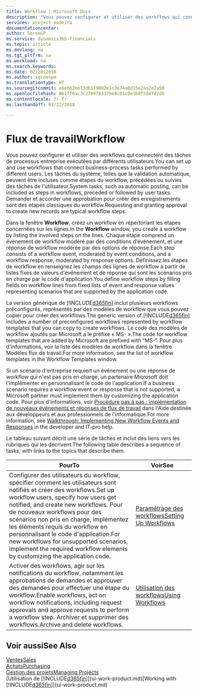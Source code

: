 ```yaml
---
title: Workflow | Microsoft Docs
description: "Vous pouvez configurer et utiliser des workflows qui connectent des tâches de processus entreprise exécutées par différents utilisateurs. Les tâches du système, telles que la validation automatique, peuvent être incluses comme étapes du workflow, précédées ou suivies des tâches de l'utilisateur. Demander et accorder une approbation pour créer des enregistrements sont des étapes classiques du workflow."
services: project-madeira
documentationcenter: 
author: SorenGP
ms.service: dynamics365-financials
ms.topic: article
ms.devlang: na
ms.tgt_pltfrm: na
ms.workload: na
ms.search.keywords: 
ms.date: 02/20/2018
ms.author: sgroespe
ms.translationtype: HT
ms.sourcegitcommit: e6e662ee13db1f9002e1c3e74a0d15e2aa2e2a98
ms.openlocfilehash: 861ff6ac3c2789f83379e4c01c0e1b8f5847d2d6
ms.contentlocale: fr-fr
ms.lasthandoff: 03/22/2018

---
```

# <a name="workflow"></a><span data-ttu-id="5f37e-105">Flux de travail</span><span class="sxs-lookup"><span data-stu-id="5f37e-105">Workflow</span></span>
<span data-ttu-id="5f37e-106">Vous pouvez configurer et utiliser des workflows qui connectent des tâches de processus entreprise exécutées par différents utilisateurs.</span><span class="sxs-lookup"><span data-stu-id="5f37e-106">You can set up and use workflows that connect business-process tasks performed by different users.</span></span> <span data-ttu-id="5f37e-107">Les tâches du système, telles que la validation automatique, peuvent être incluses comme étapes du workflow, précédées ou suivies des tâches de l'utilisateur.</span><span class="sxs-lookup"><span data-stu-id="5f37e-107">System tasks, such as automatic posting, can be included as steps in workflows, preceded or followed by user tasks.</span></span> <span data-ttu-id="5f37e-108">Demander et accorder une approbation pour créer des enregistrements sont des étapes classiques du workflow.</span><span class="sxs-lookup"><span data-stu-id="5f37e-108">Requesting and granting approval to create new records are typical workflow steps.</span></span>  

 <span data-ttu-id="5f37e-109">Dans la fenêtre **Workflow**, créez un workflow en répertoriant les étapes concernées sur les lignes.</span><span class="sxs-lookup"><span data-stu-id="5f37e-109">In the **Workflow** window, you create a workflow by listing the involved steps on the lines.</span></span> <span data-ttu-id="5f37e-110">Chaque étape comprend un événement de workflow modéré par des conditions d'événement, et une réponse de workflow modérée par des options de réponse.</span><span class="sxs-lookup"><span data-stu-id="5f37e-110">Each step consists of a workflow event, moderated by event conditions, and a workflow response, moderated by response options.</span></span> <span data-ttu-id="5f37e-111">Définissez les étapes de workflow en renseignez les champs des lignes de workflow à partir de listes fixes de valeurs d'événement et de réponse qui sont les scénarios pris en charge par le code d'application.</span><span class="sxs-lookup"><span data-stu-id="5f37e-111">You define workflow steps by filling fields on workflow lines from fixed lists of event and response values representing scenarios that are supported by the application code.</span></span>  

 <span data-ttu-id="5f37e-112">La version générique de [!INCLUDE[d365fin](includes/d365fin_md.md)] inclut plusieurs workflows préconfigurés, représentés par des modèles de workflow que vous pouvez copier pour créer des workflows.</span><span class="sxs-lookup"><span data-stu-id="5f37e-112">The generic version of [!INCLUDE[d365fin](includes/d365fin_md.md)] includes a number of preconfigured workflows represented by workflow templates that you can copy to create workflows.</span></span> <span data-ttu-id="5f37e-113">Le code des modèles de workflow ajoutés par Microsoft a le préfixe « MS- ».</span><span class="sxs-lookup"><span data-stu-id="5f37e-113">The code for workflow templates that are added by Microsoft are prefixed with “MS-“.</span></span> <span data-ttu-id="5f37e-114">Pour plus d'informations, voir la liste des modèles de workflow dans la fenêtre Modèles flux de travail.</span><span class="sxs-lookup"><span data-stu-id="5f37e-114">For more information, see the list of workflow templates in the Workflow Templates window.</span></span>  

 <span data-ttu-id="5f37e-115">Si un scénario d'entreprise requiert un événement ou une réponse de workflow qui n'est pas pris en charge, un partenaire Microsoft doit l'implémenter en personnalisant le code de l'application.</span><span class="sxs-lookup"><span data-stu-id="5f37e-115">If a business scenario requires a workflow event or response that is not supported, a Microsoft partner must implement them by customizing the application code.</span></span> <span data-ttu-id="5f37e-116">Pour plus d'informations, voir [Procédure pas à pas : implémentation de nouveaux événements et réponses de flux de travail](/dynamics-nav/Walkthrough--Implementing-New-Workflow-Events-and-Responses) dans l'Aide destinée aux développeurs et aux professionnels de l'informatique.</span><span class="sxs-lookup"><span data-stu-id="5f37e-116">For more information, see [Walkthrough: Implementing New Workflow Events and Responses](/dynamics-nav/Walkthrough--Implementing-New-Workflow-Events-and-Responses) in the developer and IT-pro help.</span></span>  

 <span data-ttu-id="5f37e-117">Le tableau suivant décrit une série de tâches et inclut des liens vers les rubriques qui les décrivent.</span><span class="sxs-lookup"><span data-stu-id="5f37e-117">The following table describes a sequence of tasks, with links to the topics that describe them.</span></span>  

|<span data-ttu-id="5f37e-118">**Pour**</span><span class="sxs-lookup"><span data-stu-id="5f37e-118">**To**</span></span>|<span data-ttu-id="5f37e-119">**Voir**</span><span class="sxs-lookup"><span data-stu-id="5f37e-119">**See**</span></span>|  
|------------|-------------|  
|<span data-ttu-id="5f37e-120">Configurer des utilisateurs du workflow, spécifier comment les utilisateurs sont notifiés et créer des workflows.</span><span class="sxs-lookup"><span data-stu-id="5f37e-120">Set up workflow users, specify how users get notified, and create new workflows.</span></span> <span data-ttu-id="5f37e-121">Pour de nouveaux workflows pour des scénarios non pris en charge, implémentez les éléments requis du workflow en personnalisant le code d'application.</span><span class="sxs-lookup"><span data-stu-id="5f37e-121">For new workflows for unsupported scenarios, implement the required workflow elements by customizing the application code.</span></span>|[<span data-ttu-id="5f37e-122">Paramétrage des workflows</span><span class="sxs-lookup"><span data-stu-id="5f37e-122">Setting Up Workflows</span></span>](across-set-up-workflows.md)|  
|<span data-ttu-id="5f37e-123">Activer des workflows, agir sur les notifications du workflow, notamment les approbations de demandes et approuver des demandes pour effectuer une étape du workflow.</span><span class="sxs-lookup"><span data-stu-id="5f37e-123">Enable workflows, act on workflow notifications, including request approvals and approve requests to perform a workflow step.</span></span> <span data-ttu-id="5f37e-124">Archiver et supprimer des workflows.</span><span class="sxs-lookup"><span data-stu-id="5f37e-124">Archive and delete workflows.</span></span>|[<span data-ttu-id="5f37e-125">Utilisation des workflows</span><span class="sxs-lookup"><span data-stu-id="5f37e-125">Using Workflows</span></span>](across-use-workflows.md)|  

## <a name="see-also"></a><span data-ttu-id="5f37e-126">Voir aussi</span><span class="sxs-lookup"><span data-stu-id="5f37e-126">See Also</span></span>  
[<span data-ttu-id="5f37e-127">Ventes</span><span class="sxs-lookup"><span data-stu-id="5f37e-127">Sales</span></span>](sales-manage-sales.md)  
[<span data-ttu-id="5f37e-128">Achats</span><span class="sxs-lookup"><span data-stu-id="5f37e-128">Purchasing</span></span>](purchasing-manage-purchasing.md)  
[<span data-ttu-id="5f37e-129">Gestion des projets</span><span class="sxs-lookup"><span data-stu-id="5f37e-129">Managing Projects</span></span>](projects-manage-projects.md)  
<span data-ttu-id="5f37e-130">[Utilisation de [!INCLUDE[d365fin](includes/d365fin_md.md)]](ui-work-product.md)</span><span class="sxs-lookup"><span data-stu-id="5f37e-130">[Working with [!INCLUDE[d365fin](includes/d365fin_md.md)]](ui-work-product.md)</span></span>

